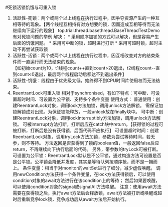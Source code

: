 #死锁活锁饥饿与可重入锁
1. 活跃性-死锁：两个或两个以上线程在执行过程中，因争夺资源产生的一种互相等待的现象。【两个线程互相持有对方想要的锁，因而造成互相等待而无法继续向下运行的现象】
    top.trial.thread.basethread.BaseThreadTestDemo有对死锁问题的举例
    解决：
        * 采用顺序加锁的方式可以解决，但是容易产生后面的饥饿问题。
        * 采用可中断的锁，超时进行打断
        * 采用可超时锁，超时主动不再尝试获取锁
2. 活跃性-活锁：两个或两个以上线程在执行过程中，因互相改变对方的结束条件而一直运行而无法结束的现象。  
    【如初始count为10，t1线程count++直到count>20退出，t2线程count--直到count<0退出，最后两个线程启动后都达不到退出条件】
3. 活跃性-饥饿：线程由于优先级太低，始终得不到CPU时间片使用权而无法结束。
4. ReentrantLock可重入锁
    相对于synchronised，有如下特点：可中断、可设置超时时间、可设置为公平锁、支持多个条件变量
    使用方式：
        普通使用：创建ReentrantLock对象，调用lock方法加锁，调用unlock方法解锁。
            需保证加锁解锁成对出现。为保证锁能释放，一般unlock放在finally块中。
        可中断：创建ReentrantLock对象，调用lockInterruptibly方法加锁，调用unlock方法解锁。
            可被interrupt方法打断，打断后应在catch块中return。【获得锁的过程可被打断，打断后是没有获得锁，后面代码不应执行】
        可设置超时时间：创建ReentrantLock对象，调用tryLock方法加锁，参数为尝试等待时间，若无参，则不等待。
            方法返回是否获得到了锁的boolean值，一般返回false后应return，不再继续向下执行后面的代码。
            另外，带参数的tryLock可被打断。
        可设置为公平锁：ReentrantLock默认是不公平锁，通过构造方法可设置是否是公平锁。公平锁会降低并发度，其实是等待队列按顺序抢，而不是一拥而上。
        条件变量：相当于对monitor的waitSet进行了细分，减少虚假唤醒。
            调用newCondition方法获得一个条件变量，在lock方法获得锁后，可以使用condition对象的await方法进行在该condition上的等待；
            然后如果要唤醒，可以使用condition对象的signal或signalAll方法唤醒。
            注意：使用await方法需要在获得锁之后，执行await方法后会释放锁，await方法被打断或唤醒或超时后重新竞争lock锁，竞争成功后从await方法后开始执行。
        